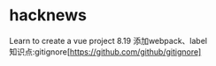 # hacknews
Learn to create a vue project 
8.19
添加webpack、label  
知识点:gitignore[https://github.com/github/gitignore]
